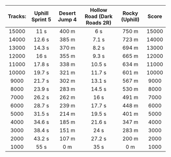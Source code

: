 Tracks: | Uphill Sprint 5 | Desert Jump 4 | Hollow Road (Dark Roads 2R) | Rocky (Uphill) | Score  
:--: | :--: | :--: | :--: | :--:  | :--:   
15000 | 11 s | 400 m | 6 s | 750 m | 15000  
14000 | 12.6 s | 385 m | 7.1 s | 723 m | 14000  
13000 | 14.3 s | 370 m | 8.2 s | 694 m | 13000  
12000 | 16 s | 355 m | 9.3 s | 665 m | 12000  
11000 | 17.8 s | 338 m | 10.5 s | 634 m | 11000  
10000 | 19.7 s | 321 m | 11.7 s | 601 m | 10000  
9000 | 21.7 s | 302 m | 13.1 s | 567 m | 9000  
8000 | 23.9 s | 283 m | 14.5 s | 530 m | 8000  
7000 | 26.2 s | 262 m | 16 s | 491 m | 7000  
6000 | 28.7 s | 239 m | 17.7 s | 448 m | 6000  
5000 | 31.5 s | 214 m | 19.5 s | 401 m | 5000  
4000 | 34.6 s | 185 m | 21.6 s | 347 m | 4000  
3000 | 38.4 s | 151 m | 24 s | 283 m | 3000  
2000 | 43.2 s | 107 m | 27.2 s | 200 m | 2000  
1000 | 55 s | 0 m | 35 s | 0 m | 1000  
